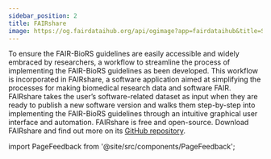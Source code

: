 ```yaml
---
sidebar_position: 2
title: FAIRshare
image: https://og.fairdataihub.org/api/ogimage?app=fairdataihub&title=Step-by-step%20guide%20to%20organize%20and%20submit%20SPARC%20datasets%20with%20SODA%20for%20SPARC&description=Getting%20Started
---
```


To ensure the FAIR-BioRS guidelines are easily accessible and widely embraced by researchers, a workflow to streamline the process of implementing the FAIR-BioRS guidelines as been developed. This workflow is incorporated in FAIRshare, a software application aimed at simplifying the processes for making biomedical research data and software FAIR. FAIRshare takes the user’s software-related dataset as input when they are ready to publish a new software version and walks them step-by-step into implementing the FAIR-BioRS guidelines through an intuitive graphical user interface and automation. FAIRshare is free and open-source. Download FAIRshare and find out more on its [GitHub repository](https://github.com/fairdataihub/fairshare).

import PageFeedback from '@site/src/components/PageFeedback';

<PageFeedback />
